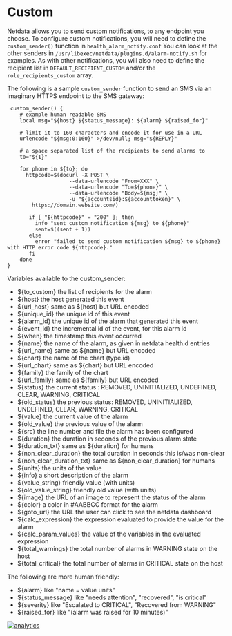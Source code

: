 # Custom

Netdata allows you to send custom notifications, to any endpoint you choose.
To configure custom notifications, you will need to define the `custom_sender()` function in `health_alarm_notify.conf` 
You can look at the other senders in `/usr/libexec/netdata/plugins.d/alarm-notify.sh` for examples.
As with other notifications, you will also need to define the recipient list in `DEFAULT_RECIPIENT_CUSTOM` and/or the `role_recipients_custom` array.

The following is a sample `custom_sender` function to send an SMS via an imaginary HTTPS endpoint to the SMS gateway:
```
 custom_sender() {
    # example human readable SMS
    local msg="${host} ${status_message}: ${alarm} ${raised_for}"

    # limit it to 160 characters and encode it for use in a URL
    urlencode "${msg:0:160}" >/dev/null; msg="${REPLY}"

    # a space separated list of the recipients to send alarms to
    to="${1}"

    for phone in ${to}; do
      httpcode=$(docurl -X POST \
				    --data-urlencode "From=XXX" \
				    --data-urlencode "To=${phone}" \
				    --data-urlencode "Body=${msg}" \
				    -u "${accountsid}:${accounttoken}" \
        https://domain.website.com/)

       if [ "${httpcode}" = "200" ]; then
         info "sent custom notification ${msg} to ${phone}"
         sent=$((sent + 1))
       else
         error "failed to send custom notification ${msg} to ${phone} with HTTP error code ${httpcode}."
       fi
    done
}
```

Variables available to the custom_sender:

 - ${to_custom}          the list of recipients for the alarm
 - ${host}               the host generated this event
 - ${url_host}           same as ${host} but URL encoded
 - ${unique_id}          the unique id of this event
 - ${alarm_id}           the unique id of the alarm that generated this event
 - ${event_id}           the incremental id of the event, for this alarm id
 - ${when}               the timestamp this event occurred
 - ${name}               the name of the alarm, as given in netdata health.d entries
 - ${url_name}           same as ${name} but URL encoded
 - ${chart}              the name of the chart (type.id)
 - ${url_chart}          same as ${chart} but URL encoded
 - ${family}             the family of the chart
 - ${url_family}         same as ${family} but URL encoded
 - ${status}             the current status : REMOVED, UNINITIALIZED, UNDEFINED, CLEAR, WARNING, CRITICAL
 - ${old_status}         the previous status: REMOVED, UNINITIALIZED, UNDEFINED, CLEAR, WARNING, CRITICAL
 - ${value}              the current value of the alarm
 - ${old_value}          the previous value of the alarm
 - ${src}                the line number and file the alarm has been configured
 - ${duration}           the duration in seconds of the previous alarm state
 - ${duration_txt}       same as ${duration} for humans
 - ${non_clear_duration} the total duration in seconds this is/was non-clear
 - ${non_clear_duration_txt} same as ${non_clear_duration} for humans
 - ${units}              the units of the value
 - ${info}               a short description of the alarm
 - ${value_string}       friendly value (with units)
 - ${old_value_string}   friendly old value (with units)
 - ${image}              the URL of an image to represent the status of the alarm
 - ${color}              a color in #AABBCC format for the alarm
 - ${goto_url}           the URL the user can click to see the netdata dashboard
 - ${calc_expression}    the expression evaluated to provide the value for the alarm
 - ${calc_param_values}  the value of the variables in the evaluated expression
 - ${total_warnings}     the total number of alarms in WARNING state on the host
 - ${total_critical}     the total number of alarms in CRITICAL state on the host

The following are more human friendly:

 - ${alarm}              like "name = value units"
 - ${status_message}     like "needs attention", "recovered", "is critical"
 - ${severity}           like "Escalated to CRITICAL", "Recovered from WARNING"
 - ${raised_for}         like "(alarm was raised for 10 minutes)"

[![analytics](https://www.google-analytics.com/collect?v=1&aip=1&t=pageview&_s=1&ds=github&dr=https%3A%2F%2Fgithub.com%2Fnetdata%2Fnetdata&dl=https%3A%2F%2Fmy-netdata.io%2Fgithub%2Fhealth%2Fnotifications%2Fcustom%2FREADME&_u=MAC~&cid=5792dfd7-8dc4-476b-af31-da2fdb9f93d2&tid=UA-64295674-3)]()

